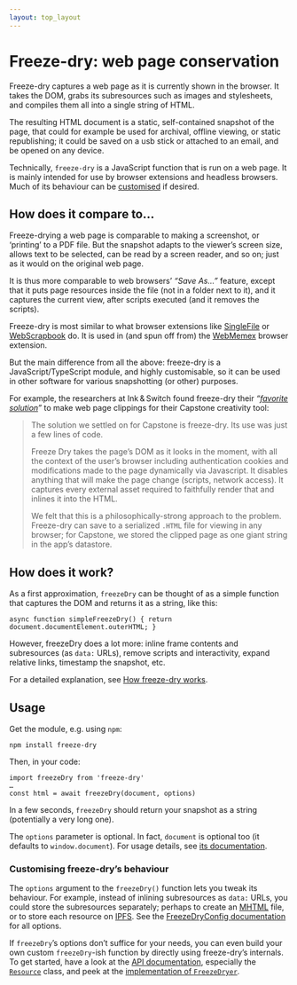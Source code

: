 ```yaml
---
layout: top_layout
---
```


# Freeze-dry: web page conservation

Freeze-dry captures a web page as it is currently shown in the browser. It takes the DOM, grabs its
subresources such as images and stylesheets, and compiles them all into a single string of HTML.

The resulting HTML document is a static, self-contained snapshot of the page, that could for example
be used for archival, offline viewing, or static republishing; it could be saved on a usb stick or
attached to an email, and be opened on any device.

Technically, `freeze-dry` is a JavaScript function that is run on a web page. It is mainly intended
for use by browser extensions and headless browsers. Much of its behaviour can be
[customised](#customising-freeze-drys-behaviour) if desired.


## How does it compare to…

Freeze-drying a web page is comparable to making a screenshot, or ‘printing’ to a PDF file. But the
snapshot adapts to the viewer’s screen size, allows text to be selected, can be read by a screen
reader, and so on; just as it would on the original web page.

It is thus more comparable to web browsers’ *“Save As…”* feature, except that it puts page resources
inside the file (not in a folder next to it), and it captures the current view, after scripts
executed (and it removes the scripts).

Freeze-dry is most similar to what browser extensions like [SingleFile][] or [WebScrapbook][] do. It
is used in (and spun off from) the [WebMemex][] browser extension.

But the main difference from all the above: freeze-dry is a JavaScript/TypeScript module, and highly
customisable, so it can be used in other software for various snapshotting (or other) purposes.

For example, the researchers at Ink & Switch found freeze-dry their *“[favorite solution]”* to make web page clippings for their Capstone creativity tool:

> The solution we settled on for Capstone is freeze-dry. Its use was just a few lines of code.
>
> Freeze Dry takes the page’s DOM as it looks in the moment, with all the context of the user’s browser including authentication cookies and modifications made to the page dynamically via Javascript. It disables anything that will make the page change (scripts, network access). It captures every external asset required to faithfully render that and inlines it into the HTML.
>
> We felt that this is a philosophically-strong approach to the problem. Freeze-dry can save to a serialized `.HTML` file for viewing in any browser; for Capstone, we stored the clipped page as one giant string in the app’s datastore.

[SingleFile]: https://github.com/gildas-lormeau/SingleFile
[WebScrapbook]: https://addons.mozilla.org/en-US/firefox/addon/webscrapbook/
[WebMemex]: https://webmemex.org/
[favorite solution]: https://www.inkandswitch.com/capstone/#our-favorite-solution-freeze-dry


## How does it work?

As a first approximation, `freezeDry` can be thought of as a simple function that captures the DOM
and returns it as a string, like this:

    async function simpleFreezeDry() { return document.documentElement.outerHTML; }

However, freezeDry does a lot more: inline frame contents and subresources (as `data:` URLs), remove
scripts and interactivity, expand relative links, timestamp the snapshot, etc.

For a detailed explanation, see [How freeze-dry works][].

[How freeze-dry works]: ./how-it-works/


## Usage

Get the module, e.g. using `npm`:

    npm install freeze-dry

Then, in your code:

    import freezeDry from 'freeze-dry'
    …
    const html = await freezeDry(document, options)

In a few seconds, `freezeDry` should return your snapshot as a string (potentially a very long one).

The `options` parameter is optional. In fact, `document` is optional too (it defaults to
`window.document`). For usage details, see [its documentation](api/functions/freezeDry.html).


### Customising freeze-dry’s behaviour

The `options` argument to the `freezeDry()` function lets you tweak its behaviour. For example,
instead of inlining subresources as `data:` URLs, you could store the subresources separately;
perhaps to create an [MHTML][] file, or to store each resource on [IPFS][]. See the [FreezeDryConfig
documentation](api/interfaces/FreezeDryConfig.html) for all options.

If `freezeDry`’s options don’t suffice for your needs, you can even build your own custom
`freezeDry`-ish function by directly using freeze-dry’s internals. To get started, have a look at
the [API documentation](api/), especially the [`Resource`](api/classes/Resource.html) class, and peek
at the [implementation of `FreezeDryer`][].

[MHTML]: https://tools.ietf.org/html/rfc2557
[IPFS]: https://ipfs.io
[implementation of `FreezeDryer`]: https://github.com/WebMemex/freeze-dry/blob/main/src/freeze-dry.ts
